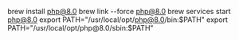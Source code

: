 brew install php@8.0
brew link --force php@8.0
brew services start php@8.0
export PATH="/usr/local/opt/php@8.0/bin:$PATH"
export PATH="/usr/local/opt/php@8.0/sbin:$PATH"